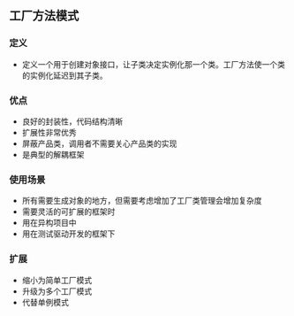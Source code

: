 ## 工厂方法模式

### 定义
+ 定义一个用于创建对象接口，让子类决定实例化那一个类。工厂方法使一个类的实例化延迟到其子类。

### 优点
+ 良好的封装性，代码结构清晰
+ 扩展性非常优秀
+ 屏蔽产品类，调用者不需要关心产品类的实现
+ 是典型的解耦框架

### 使用场景
+ 所有需要生成对象的地方，但需要考虑增加了工厂类管理会增加复杂度
+ 需要灵活的可扩展的框架时
+ 用在异构项目中
+ 用在测试驱动开发的框架下

### 扩展
+ 缩小为简单工厂模式
+ 升级为多个工厂模式
+ 代替单例模式